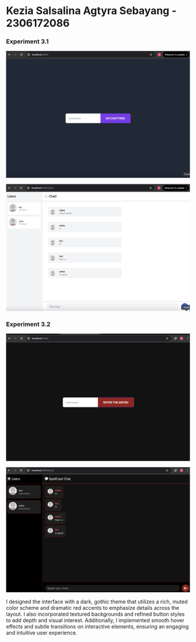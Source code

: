 # Kezia Salsalina Agtyra Sebayang - 2306172086

### Experiment 3.1
![alt text](img/img1.png)

![alt text](img/img2.png)

### Experiment 3.2
![alt text](img/img4.png)

![alt text](img/img3.png)

I designed the interface with a dark, gothic theme that utilizes a rich, muted color scheme and dramatic red accents to emphasize details across the layout. I also incorporated textured backgrounds and refined button styles to add depth and visual interest. Additionally, I implemented smooth hover effects and subtle transitions on interactive elements, ensuring an engaging and intuitive user experience.